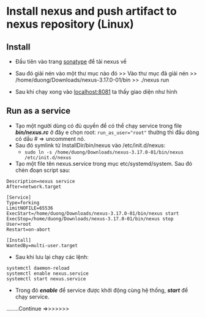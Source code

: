 # Install nexus and push artifact to nexus repository (Linux)

## Install

- Đầu tiên vào trang [sonatype](https://help.sonatype.com/repomanager3/download) để tải nexus về 

- Sau đó giải nén vào một thư mục nào đó >> Vào thư mục đã giải nén >> /home/duong/Downloads/nexus-3.17.0-01/bin >> ./nexus run

- Sau khi chạy xong vào [localhost:8081](http://localhost:8081/) ta thấy giao diện như hình

## Run as a service
- Tạo một người dùng có đủ quyền để có thể chạy service trong file ***bin/nexus.rc*** ở đây e chọn root:
```run_as_user="root"``` thường thì đầu dòng có dấu # => uncomment nó.
- Sau đó symlink từ InstallDir/bin/nexus vào /etc/init.d/nexus: 
  - ```sudo ln -s /home/duong/Downloads/nexus-3.17.0-01/bin/nexus /etc/init.d/nexus```
- Tạo một file tên nexus.service trong mục etc/systemd/system. Sau đó chèn đoạn script sau:
```[Unit]
Description=nexus service
After=network.target
  
[Service]
Type=forking
LimitNOFILE=65536
ExecStart=/home/duong/Downloads/nexus-3.17.0-01/bin/nexus start
ExecStop=/home/duong/Downloads/nexus-3.17.0-01/bin/nexus stop
User=root
Restart=on-abort
  
[Install]
WantedBy=multi-user.target
```

- Sau khi lưu lại chạy các lệnh: 
```
systemctl daemon-reload
systemctl enable nexus.service
systemctl start nexus.service
```

- Trong đó ***enable***  để service được khởi động cùng hệ thống, ***start*** để chạy service.

........Continue =>>>>>>>
